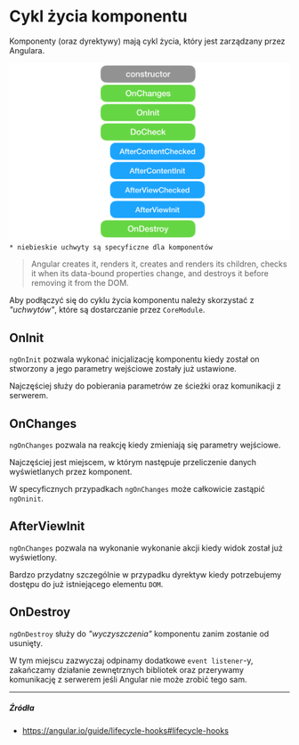 # Cykl życia komponentu

Komponenty (oraz dyrektywy) mają cykl życia, który jest zarządzany przez Angulara. 


![](/assets/lifecycle2.png)
`* niebieskie uchwyty są specyficzne dla komponentów`

> Angular creates it, renders it, creates and renders its children, checks it when its data-bound properties change, and destroys it before removing it from the DOM.

Aby podłączyć się do cyklu życia komponentu należy skorzystać z _"uchwytów"_, które są dostarczanie przez `CoreModule`. 

## OnInit

`ngOnInit` pozwala wykonać inicjalizację komponentu kiedy został on stworzony a jego parametry wejściowe zostały już ustawione. 

Najczęściej służy do pobierania parametrów ze ścieżki oraz komunikacji z serwerem.

## OnChanges

`ngOnChanges` pozwala na reakcję kiedy zmieniają się parametry wejściowe. 

Najczęściej jest miejscem, w którym następuje przeliczenie danych wyświetlanych przez komponent.

W specyficznych przypadkach `ngOnChanges` może całkowicie zastąpić `ngOninit`.

## AfterViewInit

`ngOnChanges` pozwala na wykonanie wykonanie akcji kiedy widok został już wyświetlony.

Bardzo przydatny szczególnie w przypadku dyrektyw kiedy potrzebujemy dostępu do już istniejącego elementu `DOM`.

## OnDestroy

`ngOnDestroy` służy do _"wyczyszczenia"_ komponentu zanim zostanie od usunięty. 

W tym miejscu zazwyczaj odpinamy dodatkowe `event listener`-y, zakańczamy działanie zewnętrznych bibliotek oraz przerywamy komunikację z serwerem jeśli Angular nie może zrobić tego sam. 

---

##### Źródła

* https://angular.io/guide/lifecycle-hooks#lifecycle-hooks